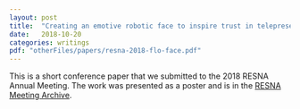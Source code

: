 ```yaml
---
layout: post
title:  "Creating an emotive robotic face to inspire trust in telepresence and autonomous rehabilitation activities"
date:   2018-10-20
categories: writings
pdf: "otherFiles/papers/resna-2018-flo-face.pdf"
---
```

This is a short conference paper that we submitted to the 2018 RESNA Annual Meeting.
The work was presented as a poster and is in the [RESNA Meeting Archive](https://www.resna.org/sites/default/files/conference/2018/emerging_technology/Kina.html).
